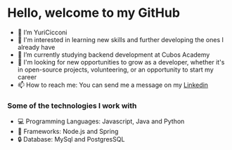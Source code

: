 # Hello, welcome to my GitHub
- 👋 I’m YuriCicconi
- 👀 I'm interested in learning new skills and further developing the ones I already have
- 🌱 I’m currently studying backend development at Cubos Academy
- 💞️ I'm looking for new opportunities to grow as a developer, whether it's in open-source projects, volunteering, or an opportunity to start my career
- 📫 How to reach me: You can send me a message on my [Linkedin](https://www.linkedin.com/in/yuricb)

### Some of the technologies I work with
- 💻 Programming Languages: Javascript, Java and Python
- 🔨 Frameworks: Node.js and Spring
- 🔒 Database: MySql and PostgresSQL

<!---
YuriCicconi/YuriCicconi is a ✨ special ✨ repository because its `README.md` (this file) appears on your GitHub profile.
You can click the Preview link to take a look at your changes.
--->
